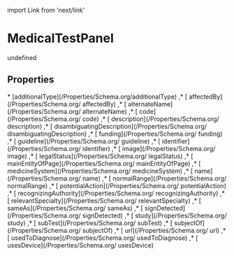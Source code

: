 import Link from 'next/link'
# MedicalTestPanel

undefined

## Properties

<Grid>
* [additionalType](/Properties/Schema.org/additionalType)
,* [ affectedBy](/Properties/Schema.org/ affectedBy)
,* [ alternateName](/Properties/Schema.org/ alternateName)
,* [ code](/Properties/Schema.org/ code)
,* [ description](/Properties/Schema.org/ description)
,* [ disambiguatingDescription](/Properties/Schema.org/ disambiguatingDescription)
,* [ funding](/Properties/Schema.org/ funding)
,* [ guideline](/Properties/Schema.org/ guideline)
,* [ identifier](/Properties/Schema.org/ identifier)
,* [ image](/Properties/Schema.org/ image)
,* [ legalStatus](/Properties/Schema.org/ legalStatus)
,* [ mainEntityOfPage](/Properties/Schema.org/ mainEntityOfPage)
,* [ medicineSystem](/Properties/Schema.org/ medicineSystem)
,* [ name](/Properties/Schema.org/ name)
,* [ normalRange](/Properties/Schema.org/ normalRange)
,* [ potentialAction](/Properties/Schema.org/ potentialAction)
,* [ recognizingAuthority](/Properties/Schema.org/ recognizingAuthority)
,* [ relevantSpecialty](/Properties/Schema.org/ relevantSpecialty)
,* [ sameAs](/Properties/Schema.org/ sameAs)
,* [ signDetected](/Properties/Schema.org/ signDetected)
,* [ study](/Properties/Schema.org/ study)
,* [ subTest](/Properties/Schema.org/ subTest)
,* [ subjectOf](/Properties/Schema.org/ subjectOf)
,* [ url](/Properties/Schema.org/ url)
,* [ usedToDiagnose](/Properties/Schema.org/ usedToDiagnose)
,* [ usesDevice](/Properties/Schema.org/ usesDevice)

</Grid>

